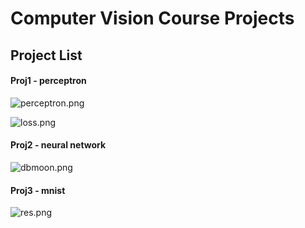 # Computer Vision Course Projects

## Project List




#### Proj1 - perceptron
![perceptron.png](https://i.loli.net/2020/09/23/s1lwqPMGhbjfnHS.png)

![loss.png](https://i.loli.net/2020/09/27/SrINkUFfJAewBLi.png)

#### Proj2 - neural network
![dbmoon.png](https://i.loli.net/2020/09/27/Ag5c4GEhKy8vtZU.png)

#### Proj3 - mnist
![res.png](https://i.loli.net/2020/09/30/K6GwINWJFex9pfi.png)
